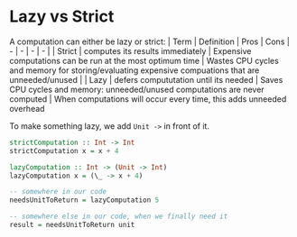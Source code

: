 # Lazy vs Strict

A computation can either be lazy or strict:
| Term | Definition | Pros | Cons
| - | - | - | - |
| Strict | computes its results immediately | Expensive computations can be run at the most optimum time | Wastes CPU cycles and memory for storing/evaluating expensive compuations that are unneeded/unused |
| Lazy | defers compututation until its needed | Saves CPU cycles and memory: unneeded/unused computations are never computed | When computations will occur every time, this adds unneeded overhead

To make something lazy, we add `Unit ->` in front of it.
```purescript
strictComputation :: Int -> Int
strictComputation x = x + 4

lazyComputation :: Int -> (Unit -> Int)
lazyComputation x = (\_ -> x + 4)

-- somewhere in our code
needsUnitToReturn = lazyComputation 5

-- somewhere else in our code, when we finally need it
result = needsUnitToReturn unit
```
